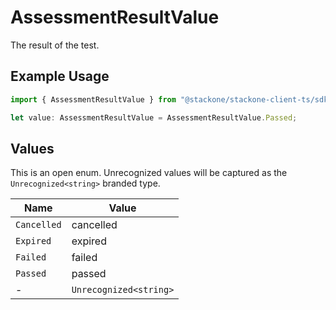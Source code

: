 # AssessmentResultValue

The result of the test.

## Example Usage

```typescript
import { AssessmentResultValue } from "@stackone/stackone-client-ts/sdk/models/shared";

let value: AssessmentResultValue = AssessmentResultValue.Passed;
```

## Values

This is an open enum. Unrecognized values will be captured as the `Unrecognized<string>` branded type.

| Name                   | Value                  |
| ---------------------- | ---------------------- |
| `Cancelled`            | cancelled              |
| `Expired`              | expired                |
| `Failed`               | failed                 |
| `Passed`               | passed                 |
| -                      | `Unrecognized<string>` |